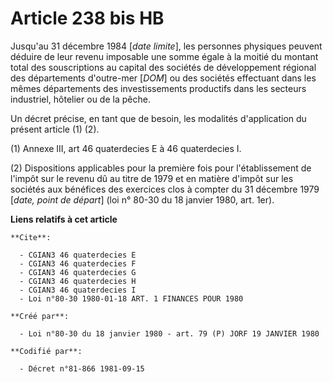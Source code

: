 # Article 238 bis HB

Jusqu'au 31 décembre 1984 [*date limite*], les personnes physiques peuvent déduire de leur revenu imposable une somme égale à
la moitié du montant total des souscriptions au capital des sociétés de développement régional des départements d'outre-mer
[*DOM*] ou des sociétés effectuant dans les mêmes départements des investissements productifs dans les secteurs industriel,
hôtelier ou de la pêche.

Un décret précise, en tant que de besoin, les modalités d'application du présent article (1) (2).

(1) Annexe III, art 46 quaterdecies E à 46 quaterdecies I.

(2) Dispositions applicables pour la première fois pour l'établissement de l'impôt sur le revenu dû au titre de 1979 et en
matière d'impôt sur les sociétés aux bénéfices des exercices clos à compter du 31 décembre 1979 [*date, point de départ*]
(loi n° 80-30 du 18 janvier 1980, art. 1er).

**Liens relatifs à cet article**

	**Cite**:

	  - CGIAN3 46 quaterdecies E
	  - CGIAN3 46 quaterdecies F
	  - CGIAN3 46 quaterdecies G
	  - CGIAN3 46 quaterdecies H
	  - CGIAN3 46 quaterdecies I
	  - Loi n°80-30 1980-01-18 ART. 1 FINANCES POUR 1980

	**Créé par**:

	  - Loi n°80-30 du 18 janvier 1980 - art. 79 (P) JORF 19 JANVIER 1980

	**Codifié par**:

	  - Décret n°81-866 1981-09-15
